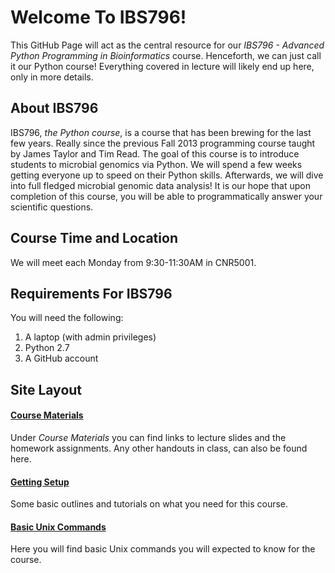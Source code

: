 # Welcome To IBS796!
This GitHub Page will act as the central resource for our *IBS796 - Advanced Python Programming in Bioinformatics* course. Henceforth, we can just call it our Python course! Everything covered in lecture will likely end up here, only in more details.

## About IBS796
IBS796, *the Python course*, is a course that has been brewing for the last few years. Really since the previous Fall 2013 programming course taught by James Taylor and Tim Read. The goal of this course is to introduce students to microbial genomics via Python. We will spend a few weeks getting everyone up to speed on their Python skills. Afterwards, we will dive into full fledged microbial genomic data analysis! It is our hope that upon completion of this course, you will be able to programmatically answer your scientific questions.

## Course Time and Location
We will meet each Monday from 9:30-11:30AM in CNR5001.

## Requirements For IBS796
You will need the following:

1. A laptop (with admin privileges)
2. Python 2.7
3. A GitHub account

## Site Layout

#### [Course Materials](course-materials.md)
Under *Course Materials* you can find links to lecture slides and the homework assignments. Any other handouts in class, can also be found here.

#### [Getting Setup](getting-setup.md)
Some basic outlines and tutorials on what you need for this course.

#### [Basic Unix Commands](basic-unix.md)
Here you will find basic Unix commands you will expected to know for the course.

<!---
#### [Advanced Unix Commands](advanced-unix.md)
While not required, as you venture into the Unix world you will likely stumble upon these commands. It definitely doesn't hurt to also know these!
-->
